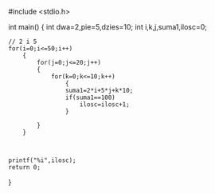 #include <stdio.h>


int main()
{
    int dwa=2,pie=5,dzies=10;
    int i,k,j,suma1,ilosc=0;
   
    // 2 i 5
    for(i=0;i<=50;i++)
        {
            for(j=0;j<=20;j++)
            {
                for(k=0;k<=10;k++)
                    {
                    suma1=2*i+5*j+k*10;
                    if(suma1==100)
                        ilosc=ilosc+1;
                    }

            }
        }



    printf("%i",ilosc);
    return 0;
}
